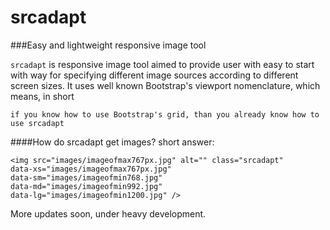 # srcadapt

###Easy and lightweight responsive image tool


`srcadapt` is responsive image tool aimed to provide user with easy to start with way for specifying different image sources according to different screen sizes. It uses well known Bootstrap's viewport nomenclature, which means, in short

```
if you know how to use Bootstrap's grid, than you already know how to use srcadapt
```

####How do srcadapt get images?
short answer:
```
<img src="images/imageofmax767px.jpg" alt="" class="srcadapt"
data-xs="images/imageofmax767px.jpg"
data-sm="images/imageofmin768.jpg"
data-md="images/imageofmin992.jpg"
data-lg="images/imageofmin1200.jpg" />
```

More updates soon, under heavy development.
